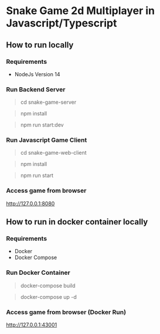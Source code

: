 # Snake Game 2d Multiplayer in Javascript/Typescript

## How to run locally

### Requirements

- NodeJs Version 14

### Run Backend Server

> cd snake-game-server

> npm install

> npm run start:dev

### Run Javascript Game Client

> cd snake-game-web-client

> npm install

> npm run start

### Access game from browser

http://127.0.0.1:8080

## How to run in docker container locally

### Requirements

- Docker
- Docker Compose

### Run Docker Container

> docker-compose build

> docker-compose up -d

### Access game from browser (Docker Run)

http://127.0.0.1:43001
